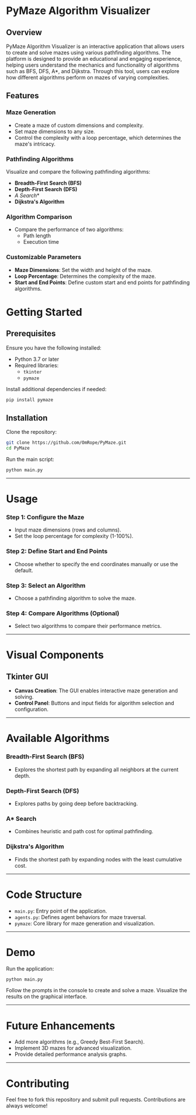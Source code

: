 # PyMaze Algorithm Visualizer

## Overview
PyMaze Algorithm Visualizer is an interactive application that allows users to create and solve mazes using various pathfinding algorithms. The platform is designed to provide an educational and engaging experience, helping users understand the mechanics and functionality of algorithms such as BFS, DFS, A*, and Dijkstra. Through this tool, users can explore how different algorithms perform on mazes of varying complexities.

## Features

### Maze Generation
- Create a maze of custom dimensions and complexity.
- Set maze dimensions to any size.
- Control the complexity with a loop percentage, which determines the maze's intricacy.

### Pathfinding Algorithms
Visualize and compare the following pathfinding algorithms:
- **Breadth-First Search (BFS)**
- **Depth-First Search (DFS)**
- **A* Search**
- **Dijkstra's Algorithm**

### Algorithm Comparison
- Compare the performance of two algorithms:
  - Path length
  - Execution time

### Customizable Parameters
- **Maze Dimensions**: Set the width and height of the maze.
- **Loop Percentage**: Determines the complexity of the maze.
- **Start and End Points**: Define custom start and end points for pathfinding algorithms.

# Getting Started

## Prerequisites
Ensure you have the following installed:

- Python 3.7 or later
- Required libraries:
  - `tkinter`
  - `pymaze`

Install additional dependencies if needed:
```bash
pip install pymaze
```

## Installation
Clone the repository:
```bash
git clone https://github.com/OmRope/PyMaze.git
cd PyMaze
```

Run the main script:
```bash
python main.py
```

---

# Usage

### Step 1: Configure the Maze
- Input maze dimensions (rows and columns).
- Set the loop percentage for complexity (1-100%).

### Step 2: Define Start and End Points
- Choose whether to specify the end coordinates manually or use the default.

### Step 3: Select an Algorithm
- Choose a pathfinding algorithm to solve the maze.

### Step 4: Compare Algorithms (Optional)
- Select two algorithms to compare their performance metrics.

---

# Visual Components

## Tkinter GUI
- **Canvas Creation**: The GUI enables interactive maze generation and solving.
- **Control Panel**: Buttons and input fields for algorithm selection and configuration.

---

# Available Algorithms

### Breadth-First Search (BFS)
- Explores the shortest path by expanding all neighbors at the current depth.

### Depth-First Search (DFS)
- Explores paths by going deep before backtracking.

### A* Search
- Combines heuristic and path cost for optimal pathfinding.

### Dijkstra's Algorithm
- Finds the shortest path by expanding nodes with the least cumulative cost.

---

# Code Structure
- `main.py`: Entry point of the application.
- `agents.py`: Defines agent behaviors for maze traversal.
- `pymaze`: Core library for maze generation and visualization.

---

# Demo
Run the application:
```bash
python main.py
```
Follow the prompts in the console to create and solve a maze.
Visualize the results on the graphical interface.

---

# Future Enhancements
- Add more algorithms (e.g., Greedy Best-First Search).
- Implement 3D mazes for advanced visualization.
- Provide detailed performance analysis graphs.

---

# Contributing
Feel free to fork this repository and submit pull requests. Contributions are always welcome!


